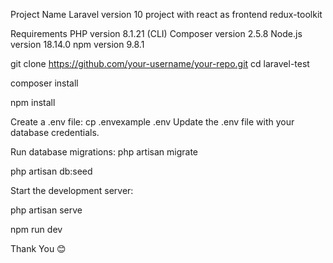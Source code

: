 Project Name
Laravel version 10 project with react as frontend redux-toolkit

Requirements
PHP version 8.1.21 (CLI)
Composer version 2.5.8
Node.js version 18.14.0
npm version 9.8.1

git clone https://github.com/your-username/your-repo.git
cd laravel-test

composer install

npm install

Create a .env file:
cp .envexample .env
Update the .env file with your database credentials.

Run database migrations:
php artisan migrate

php artisan db:seed

Start the development server:

php artisan serve

npm run dev

Thank You 😊